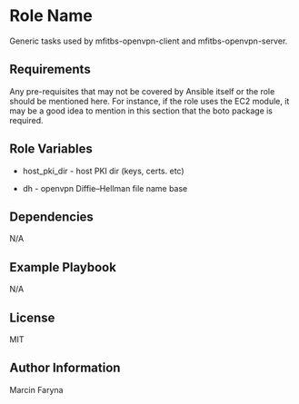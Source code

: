 Role Name
=========

Generic tasks used by mfitbs-openvpn-client and mfitbs-openvpn-server.

Requirements
------------

Any pre-requisites that may not be covered by Ansible itself or the role should be mentioned here. For instance, if the role uses the EC2 module, it may be a good idea to mention in this section that the boto package is required.

Role Variables
--------------


* host_pki_dir - host PKI dir (keys, certs. etc)

* dh - openvpn Diffie–Hellman file name base

Dependencies
------------

N/A

Example Playbook
----------------

N/A

License
-------

MIT 

Author Information
------------------

Marcin Faryna
